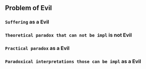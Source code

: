 

## Problem of Evil 

### `Suffering` as a Evil

### `Theoretical paradox that can not be impl` is not Evil

### `Practical paradox` as a Evil

### `Paradoxical interpretations those can be impl` as a Evil 
